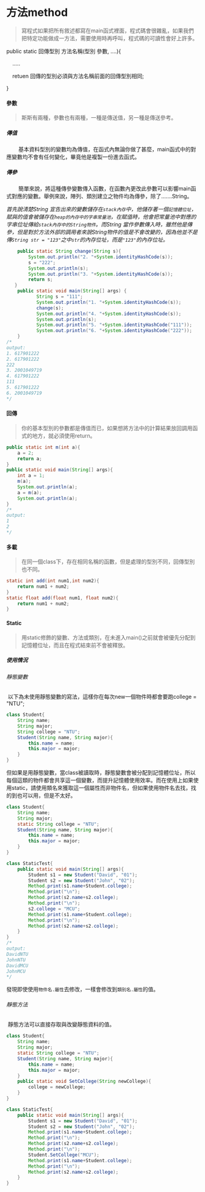 # 方法method

> 寫程式如果把所有敘述都寫在main函式裡面，程式碼會很雜亂，如果我們把特定功能做成一方法，需要使用時再呼叫，程式碼的可讀性會好上許多。

public static 回傳型別 方法名稱(型別 參數, ....){

    .....

    retuen 回傳的型別必須與方法名稱前面的回傳型別相同;

}

#### 參數

> 斯斯有兩種，參數也有兩種，一種是傳送值，另一種是傳送參考。

##### 傳值

        基本資料型別的變數均為傳值，在函式內無論你做了甚麼，main函式中的對應變數均不會有任何變化，畢竟他是複製一份進去函式。

##### 傳參

        簡單來說，將這種傳參變數傳入函數，在函數內更改此參數可以影響main函式對應的變數。舉例來說，陣列、類別建立之物件均為傳參，除了.......String。

*首先說清楚String 宣告出來的變數儲存在`stack內存`中，他儲存著一個`記憶體位址`，賦與的值會被儲存在`heap的內存中的字串常量池`，在賦值時，他會把常量池中對應的字串位址傳給`stack內存中的String物件`。而String 當作參數傳入時，雖然他是傳參，但是對於方法外部的調用者來說String物件的值是不會改變的，因為他並不是傳`String str = "123"`之中`str`的內存位址，而是`"123"`的內存位址。*

```java
    public static String change(String s){
        System.out.println("2. "+System.identityHashCode(s));
        s = "222";
        System.out.println(s);
        System.out.println("3. "+System.identityHashCode(s));
        return s; 
   }
    public static void main(String[] args) {
           String s = "111"; 
           System.out.println("1. "+System.identityHashCode(s));
           change(s);
           System.out.println("4. "+System.identityHashCode(s));
           System.out.println(s);
           System.out.println("5. "+System.identityHashCode("111"));
           System.out.println("6. "+System.identityHashCode("222"));
    }
/*
output:
1. 617901222
2. 617901222
222
3. 2001049719
4. 617901222
111
5. 617901222
6. 2001049719    
*/
```

#### 回傳

> 你的基本型別的參數都是傳值而已，如果想將方法中的計算結果放回調用函式的地方，就必須使用return。

```java
public static int m(int a){
    a = 2;
    return a;
}
public static void main(String[] args){
    int a = 1;
    m(a);
    System.out.println(a);
    a = m(a);
    System.out.println(a);
}
/*
output:
1
2
*/
```



#### 多載

> 在同一個class下，存在相同名稱的函數，但是處理的型別不同，回傳型別也不同。



```java
static int add(int num1,int num2){
	return num1 + num2;
}
static float add(float num1, float num2){
	return num1 + num2;
}
```



#### Static 

> 用static修飾的變數、方法或類別，在未進入main()之前就會被優先分配到記憶體位址，而且在程式結束前不會被釋放。

##### 使用情況

###### 	靜態變數

​	以下為未使用靜態變數的寫法，這樣你在每次new一個物件時都會要跑college = "NTU";

```java
class Student{
	String name;
	String major;
	String college = "NTU"; 
    Student(String name, String major){
        this.name = name;
        this.major = major;
    }
}
```

​	但如果是用靜態變數，當class被讀取時，靜態變數會被分配到記憶體位址，所以每個這類的物件都會共享這一個變數，而提升記憶體使用效率。而在使用上如果使用static，請使用類名來獲取這一個屬性而非物件名，但如果使用物件名去找，找的到也可以用，但是不太好。

```java
class Student{
    String name;
    String major;
    static String college = "NTU"; 
    Student(String name, String major){
        this.name = name;
        this.major = major;
    }
}

class StaticTest{  
    public static void main(String[] args){
        Student s1 = new Student("David", "01");
        Student s2 = new Student("John", "02");
        Method.print(s1.name+Student.college);
        Method.print("\n");
        Method.print(s2.name+s2.college);
        Method.print("\n");
        s2.college = "MCU";
        Method.print(s1.name+Student.college);
        Method.print("\n");
        Method.print(s2.name+s2.college);
    }
}
/*
output:
DavidNTU
JohnNTU
DavidMCU
JohnMCU
*/
```

​	發現即使使用`物件名.屬性`去修改，一樣會修改到`類別名.屬性`的值。

###### 	靜態方法

​	靜態方法可以直接存取與改變靜態資料的值。

```java
class Student{
    String name;
    String major;
    static String college = "NTU"; 
    Student(String name, String major){
        this.name = name;
        this.major = major;
    }
    public static void SetCollege(String newCollege){
        college = newCollege;
    }
}

class StaticTest{  
    public static void main(String[] args){
        Student s1 = new Student("David", "01");
        Student s2 = new Student("John", "02");
        Method.print(s1.name+Student.college);
        Method.print("\n");
        Method.print(s2.name+s2.college);
        Method.print("\n");
        Student.SetCollege("MCU");
        Method.print(s1.name+Student.college);
        Method.print("\n");
        Method.print(s2.name+s2.college);
    }
}
```

